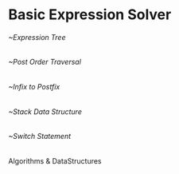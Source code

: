 # Basic Expression Solver
###### ~Expression Tree
###### ~Post Order Traversal
###### ~Infix to Postfix
###### ~Stack Data Structure
###### ~Switch Statement
Algorithms & DataStructures

